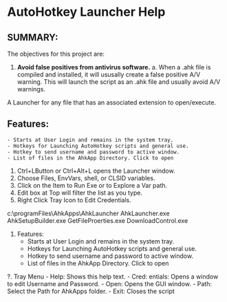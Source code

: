 
# AutoHotkey Launcher Help

## SUMMARY:

The objectives for this project are:
1. **Avoid false positives from antivirus software.** 
a. When a .ahk file is compiled and installed, it will ususally create a false positive A/V warning. This will launch the script as an .ahk file and usually avoid A/V warnings.



A Launcher for any file that has an associated extension to open/execute.

## Features:
    - Starts at User Login and remains in the system tray.
    - Hotkeys for Launching AutoHotkey scripts and general use.
    - Hotkey to send username and password to active window.
    - List of files in the AhkApp Directory. Click to open



1. Ctrl+LButton or Ctrl+Alt+L opens the Launcher window.
2. Choose Files, EnvVars, shell, or CLSID variables.
3. Click on the Item to Run Exe or to Explore a Var path.
4. Edit box at Top will filter the list as you type.
5. Right Click Tray Icon to Edit Credentials.

c:\programFiles\AhkApps\AhkLauncher
    AhkLauncher.exe
    AhkSetupBuilder.exe
    GetFileProerties.exe
    DownloadControl.exe

1. Features:
    - Starts at User Login and remains in the system tray.
    - Hotkeys for Launching AutoHotkey scripts and general use.
    - Hotkey to send username and password to active window.
    - List of files in the AhkApp Directory. Click to open

?. Tray Menu
    - Help: Shows this help text.
    - Cred: entials: Opens a window to edit Username and Password.
    - Open: Opens the GUI window.
    - Path: Select the Path for AhkApps folder.
    - Exit: Closes the script
